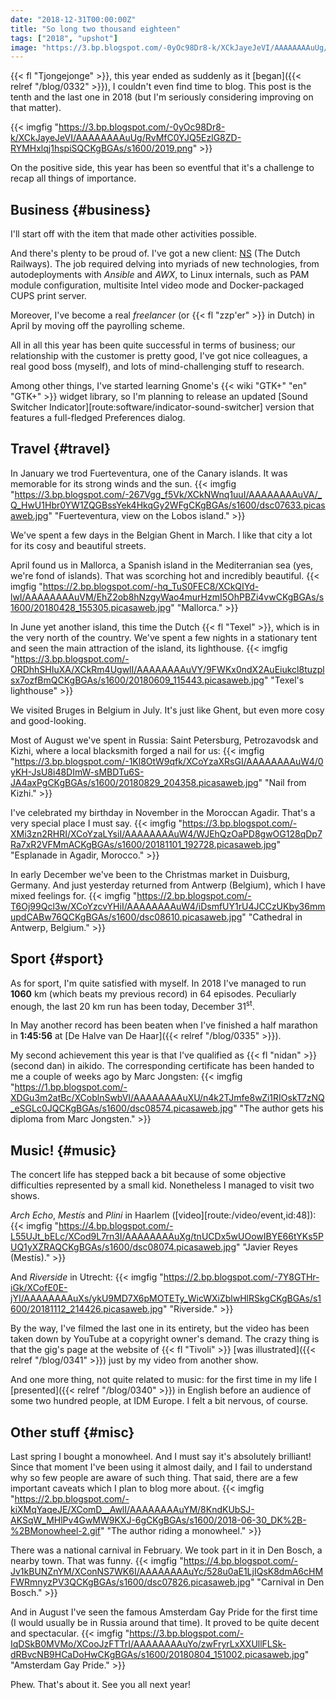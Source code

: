 ```yaml
---
date: "2018-12-31T00:00:00Z"
title: "So long two thousand eighteen"
tags: ["2018", "upshot"]
image: "https://3.bp.blogspot.com/-0yOc98Dr8-k/XCkJayeJeVI/AAAAAAAAuUg/RvMfC0YJQ5EzlG8ZD-RYMHxlqj1hspiSQCKgBGAs/s1600/2019.png"
---
```


{{< fl "Tjongejonge" >}}, this year ended as suddenly as it [began]({{< relref "/blog/0332" >}}), I couldn't even find time to blog. This post is the tenth and the last one in 2018 (but I'm seriously considering improving on that matter).

{{< imgfig "https://3.bp.blogspot.com/-0yOc98Dr8-k/XCkJayeJeVI/AAAAAAAAuUg/RvMfC0YJQ5EzlG8ZD-RYMHxlqj1hspiSQCKgBGAs/s1600/2019.png" >}}

On the positive side, this year has been so eventful that it's a challenge to recap all things of importance.

<!--more-->

## Business {#business}

I'll start off with the item that made other activities possible.

And there's plenty to be proud of. I've got a new client: [NS](https://www.ns.nl/) (The Dutch Railways). The job required delving into myriads of new technologies, from autodeployments with *Ansible* and *AWX*, to Linux internals, such as PAM module configuration, multisite Intel video mode and Docker-packaged CUPS print server.

Moreover, I've become a real *freelancer* (or {{< fl "zzp'er" >}} in Dutch) in April by moving off the payrolling scheme.

All in all this year has been quite successful in terms of business; our relationship with the customer is pretty good, I've got nice colleagues, a real good boss (myself), and lots of mind-challenging stuff to research.

Among other things, I've started learning Gnome's {{< wiki "GTK+" "en" "GTK+" >}} widget library, so I'm planning to release an updated [Sound Switcher Indicator][route:software/indicator-sound-switcher] version that features a full-fledged Preferences dialog.

## Travel {#travel}

In January we trod Fuerteventura, one of the Canary islands. It was memorable for its strong winds and the sun.
{{< imgfig "https://3.bp.blogspot.com/-267Vgg_f5Vk/XCkNWnq1uuI/AAAAAAAAuVA/_Q_HwU1Hbr0YW1ZQGBssYek4HkqGy2WFgCKgBGAs/s1600/dsc07633.picasaweb.jpg" "Fuerteventura, view on the Lobos island." >}}

We've spent a few days in the Belgian Ghent in March. I like that city a lot for its cosy and beautiful streets.

April found us in Mallorca, a Spanish island in the Mediterranian sea (yes, we're fond of islands). That was scorching hot and incredibly beautiful.
{{< imgfig "https://2.bp.blogspot.com/-hq_TuS0FEC8/XCkQIYd-lwI/AAAAAAAAuVM/EhZ2ob8hNzgyWao4murHzmI5OhPBZi4vwCKgBGAs/s1600/20180428_155305.picasaweb.jpg" "Mallorca." >}}

In June yet another island, this time the Dutch {{< fl "Texel" >}}, which is in the very north of the country. We've spent a few nights in a stationary tent and seen the main attraction of the island, its lighthouse.
{{< imgfig "https://3.bp.blogspot.com/-ORDhhSHIuXA/XCkRm4UgwlI/AAAAAAAAuVY/9FWKx0ndX2AuEiukcl8tuzplsx7ozfBmQCKgBGAs/s1600/20180609_115443.picasaweb.jpg" "Texel's lighthouse" >}}

We visited Bruges in Belgium in July. It's just like Ghent, but even more cosy and good-looking.

Most of August we've spent in Russia: Saint Petersburg, Petrozavodsk and Kizhi, where a local blacksmith forged a nail for us:
{{< imgfig "https://3.bp.blogspot.com/-1Kl8OtW9qfk/XCoYzaXRsGI/AAAAAAAAuW4/0yKH-JsU8i48DImW-sMBDTu6S-JA4axPgCKgBGAs/s1600/20180829_204358.picasaweb.jpg" "Nail from Kizhi." >}}

I've celebrated my birthday in November in the Moroccan Agadir. That's a very special place I must say.
{{< imgfig "https://3.bp.blogspot.com/-XMi3zn2RHRI/XCoYzaLYsiI/AAAAAAAAuW4/WJEhQzOaPD8gwOG128qDp7Ra7xR2VFMmACKgBGAs/s1600/20181101_192728.picasaweb.jpg" "Esplanade in Agadir, Morocco." >}}

In early December we've been to the Christmas market in Duisburg, Germany. And just yesterday returned from Antwerp (Belgium), which I have mixed feelings for.
{{< imgfig "https://2.bp.blogspot.com/-T6Oj99Qcl3w/XCoYzcvYHiI/AAAAAAAAuW4/iDsmfUY1rU4JCCzUKby36mmupdCABw76QCKgBGAs/s1600/dsc08610.picasaweb.jpg" "Cathedral in Antwerp, Belgium." >}}

## Sport {#sport}

As for sport, I'm quite satisfied with myself. In 2018 I've managed to run **1060** km (which beats my previous record) in 64 episodes. Peculiarly enough, the last 20 km run has been today, December 31<sup>st</sup>.

In May another record has been beaten when I've finished a half marathon in **1:45:56** at [De Halve van De Haar]({{< relref "/blog/0335" >}}).

My second achievement this year is that I've qualified as {{< fl "nidan" >}} (second dan) in aikido. The corresponding certificate has been handed to me a couple of weeks ago by Marc Jongsten:
{{< imgfig "https://1.bp.blogspot.com/-XDGu3m2atBc/XCoblnSwbVI/AAAAAAAAuXU/n4k2TJmfe8wZi1RIOskT7zNQ_eSGLc0JQCKgBGAs/s1600/dsc08574.picasaweb.jpg" "The author gets his diploma from Marc Jongsten." >}}

## Music! {#music}

The concert life has stepped back a bit because of some objective difficulties represented by a small kid. Nonetheless I managed to visit two shows.

*Arch Echo*, *Mestís* and *Plini* in Haarlem ([video][route:/video/event,id:48]):
{{< imgfig "https://4.bp.blogspot.com/-L55UJt_bELc/XCod9L7rn3I/AAAAAAAAuXg/tnUCDx5wUOowIBYE66tYKs5PUQ1yXZRAQCKgBGAs/s1600/dsc08074.picasaweb.jpg" "Javier Reyes (Mestís)." >}}

And *Riverside* in Utrecht:
{{< imgfig "https://2.bp.blogspot.com/-7Y8GTHr-iGk/XCofE0E-jYI/AAAAAAAAuXs/ykU9MD7X6pMOTETy_WicWXiZblwHlRSkgCKgBGAs/s1600/20181112_214426.picasaweb.jpg" "Riverside." >}}

By the way, I've filmed the last one in its entirety, but the video has been taken down by YouTube at a copyright owner's demand. The crazy thing is that the gig's page at the website of {{< fl "Tivoli" >}} [was illustrated]({{< relref "/blog/0341" >}}) just by my video from another show.

And one more thing, not quite related to music: for the first time in my life I [presented]({{< relref "/blog/0340" >}}) in English before an audience of some two hundred people, at IDM Europe. I felt a bit nervous, of course.

## Other stuff {#misc}

Last spring I bought a monowheel. And I must say it's absolutely brilliant! Since that moment I've been using it almost daily, and I fail to understand why so few people are aware of such thing. That said, there are a few important caveats which I plan to blog more about.
{{< imgfig "https://2.bp.blogspot.com/-kiXMqYaqeJE/XComD__AwlI/AAAAAAAAuYM/8KndKUbSJ-AKSqW_MHlPv4GwMW9KXJ-6gCKgBGAs/s1600/2018-06-30_DK%2B-%2BMonowheel-2.gif" "The author riding a monowheel." >}}

There was a national carnival in February. We took part in it in Den Bosch, a nearby town. That was funny.
{{< imgfig "https://4.bp.blogspot.com/-Jv1kBUNZnYM/XConNS7WK6I/AAAAAAAAuYc/528u0aE1LjIQsK8dmA6cHMFWRmnyzPV3QCKgBGAs/s1600/dsc07826.picasaweb.jpg" "Carnival in Den Bosch." >}}

And in August I've seen the famous Amsterdam Gay Pride for the first time (I would usually be in Russia around that time). It proved to be quite decent and spectacular.
{{< imgfig "https://3.bp.blogspot.com/-IqDSkB0MVMo/XCooJzFTTrI/AAAAAAAAuYo/zwFryrLxXXUllFLSk-dRBvcNB9HCaDoHwCKgBGAs/s1600/20180804_151002.picasaweb.jpg" "Amsterdam Gay Pride." >}}

Phew. That's about it. See you all next year!

